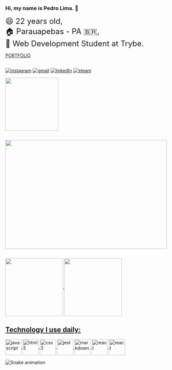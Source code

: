 ### Hi, my name is Pedro Lima. :vulcan_salute:

<p>
  <span><font size="5"> 😄 22 years old,</font></span>
  <br>
  <span><font size="5">🏠 Parauapebas - PA 🇧🇷,</font></span>
  <br>
  <span><font size="5">📓 Web Development Student at Trybe.</font></span>
  <br>
</p>

<a href="https://portfolioweb-eight.vercel.app">
<p>PORTFÓLIO</p>
</a>

##	
[![instagram](https://img.shields.io/badge/Instagram-E4405F?style=for-the-badge&logo=instagram&logoColor=white)](https://www.instagram.com/pedropdin/)
[![gmail](https://img.shields.io/badge/Gmail-D14836?style=for-the-badge&logo=gmail&logoColor=white)](mailto:pedro.oficial1969@gmail.com)
[![linkedIn](https://img.shields.io/badge/LinkedIn-0077B5?style=for-the-badge&logo=linkedin&logoColor=white)](https://www.linkedin.com/in/in-pedrolima)
[![steam](https://img.shields.io/badge/Steam-000000?style=for-the-badge&logo=steam&logoColor=white)](https://steamcommunity.com/id/pdinbr/)

<div>
<a href="https://www.codewars.com/users/PedroPDIN" target="_blank">
    <img width="165" src="https://www.codewars.com/users/PedroPDIN/badges/micro" />
</a>
	
##
	
<img height=340px width=100% src='https://i.pinimg.com/originals/ea/c2/61/eac26181f6a03a98c7828992be7e346a.gif'>
	
##
<div>
<a href="https://github.com/PedroPDIN">
<img height="180em"   align="center" src="https://github-readme-stats.vercel.app/api?username=PedroPDIN&show_icons=true&theme=dark&include_all_commits=true&count_private=true"/>
<img height="180em"  align="center" src="https://github-readme-stats.vercel.app/api/top-langs/?username=PedroPDIN&layout=compact&langs_count=7&theme=dark" />
</div>
	
##
	
## Technology I use daily:
	
<div style = 'display: inline_block'>

<a href="https://developer.mozilla.org/pt-BR/docs/Web/JavaScript">
<img align='center' width=50px alt='javascript' src='https://cdn.jsdelivr.net/gh/devicons/devicon/icons/javascript/javascript-original.svg' />
</a>
<a href="https://developer.mozilla.org/pt-BR/docs/Web/HTML">
<img align='center' width=50px alt='html5' src="https://cdn.jsdelivr.net/gh/devicons/devicon/icons/html5/html5-plain-wordmark.svg" />
</a>
<a href="https://developer.mozilla.org/pt-BR/docs/Web/CSS">
<img align='center' width=50px alt='css3' src="https://cdn.jsdelivr.net/gh/devicons/devicon/icons/css3/css3-plain-wordmark.svg" />
</a>
<a href="https://jestjs.io/pt-BR/docs/using-matchers">
<img align='center' width=50px alt='jest' src="https://cdn.jsdelivr.net/gh/devicons/devicon/icons/jest/jest-plain.svg" />
</a>
<a href="https://docs.pipz.com/central-de-ajuda/learning-center/guia-basico-de-markdown#open">
<img align='center' width=50px alt='markdown' src='https://cdn.jsdelivr.net/gh/devicons/devicon/icons/markdown/markdown-original.svg' />
</a>
<a href="https://pt-br.reactjs.org/">
<img align='center' width=50px alt='react' src="https://cdn.jsdelivr.net/gh/devicons/devicon/icons/react/react-original-wordmark.svg" />
</a>
<a href="https://redux.js.org/">
<img align='center' width=50px alt='react' src="https://cdn.jsdelivr.net/gh/devicons/devicon/icons/redux/redux-original.svg" />
</a>
</div>

  ![Snake animation](https://github.com/PedroPDIN/PedroPDIN/blob/output/github-contribution-grid-snake.svg)
